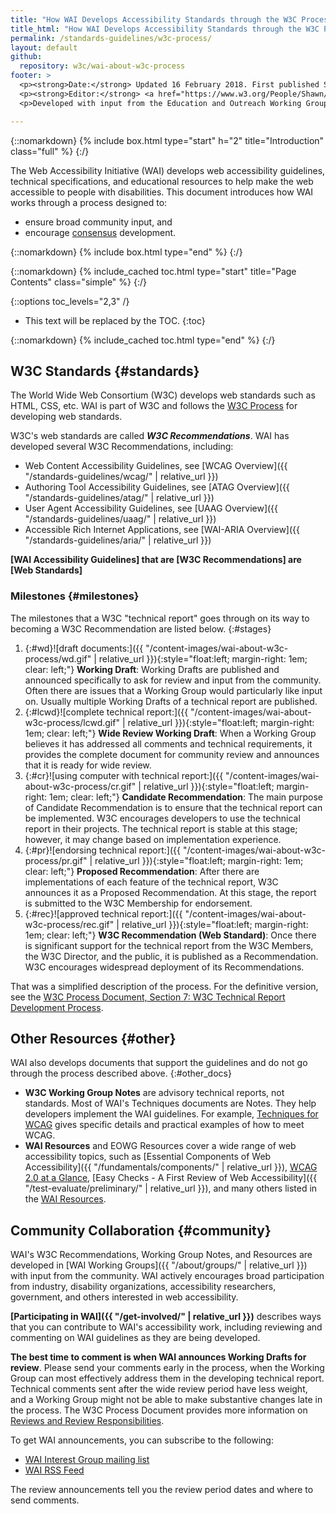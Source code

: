 ```yaml
---
title: "How WAI Develops Accessibility Standards through the W3C Process: Milestones and Opportunities to Contribute"
title_html: "How WAI Develops Accessibility Standards through the W3C Process:<br> Milestones and Opportunities to Contribute"
permalink: /standards-guidelines/w3c-process/
layout: default
github:
  repository: w3c/wai-about-w3c-process
footer: >
  <p><strong>Date:</strong> Updated 16 February 2018. First published September 2006.</p>
  <p><strong>Editor:</strong> <a href="https://www.w3.org/People/Shawn/">Shawn Lawton Henry</a>.</p>
  <p>Developed with input from the Education and Outreach Working Group (<a href="http://www.w3.org/WAI/EO/">EOWG</a>).</p>

---
```


{::nomarkdown}
{% include box.html type="start" h="2" title="Introduction" class="full" %}
{:/}

The Web Accessibility Initiative (WAI) develops web accessibility
guidelines, technical specifications, and educational resources to help
make the web accessible to people with disabilities. This document
introduces how WAI works through a process designed to:

-   ensure broad community input, and
-   encourage [consensus](http://www.w3.org/2005/10/Process-20051014/policies.html#Consensus) development.

{::nomarkdown}
{% include box.html type="end" %}
{:/}

{::nomarkdown}
{% include_cached toc.html type="start" title="Page Contents" class="simple" %}
{:/}

{::options toc_levels="2,3" /}

-   This text will be replaced by the TOC.
{:toc}

{::nomarkdown}
{% include_cached toc.html type="end" %}
{:/}

## W3C Standards {#standards}

The World Wide Web Consortium (W3C) develops web standards such as HTML, CSS, etc. WAI is part of W3C and follows the [W3C Process](http://www.w3.org/Consortium/Process/) for developing web standards.

W3C's web standards are called ***W3C Recommendations***. WAI has developed several W3C Recommendations, including:

-   Web Content Accessibility Guidelines, see [WCAG Overview]({{ "/standards-guidelines/wcag/" | relative_url }})
-   Authoring Tool Accessibility Guidelines, see [ATAG Overview]({{ "/standards-guidelines/atag/" | relative_url }})
-   User Agent Accessibility Guidelines, see [UAAG Overview]({{ "/standards-guidelines/uaag/" | relative_url }})
-   Accessible Rich Internet Applications, see [WAI-ARIA Overview]({{ "/standards-guidelines/aria/" | relative_url }})

**\[WAI Accessibility Guidelines\] that are \[W3C Recommendations\] are
\[Web Standards\]**

### Milestones {#milestones}

The milestones that a W3C "technical report" goes through on its way to
becoming a W3C Recommendation are listed below.
{:#stages}

1.  {:#wd}![draft documents:]({{ "/content-images/wai-about-w3c-process/wd.gif" | relative_url }}){:style="float:left; margin-right: 1em; clear: left;"} **Working Draft**: Working Drafts
    are published and announced specifically to ask for review and input
    from the community. Often there are issues that a Working Group
    would particularly like input on. Usually multiple Working Drafts of
    a technical report are published.
2.  {:#lcwd}![complete technical report:]({{ "/content-images/wai-about-w3c-process/lcwd.gif" | relative_url }}){:style="float:left; margin-right: 1em; clear: left;"} **Wide Review
    Working Draft**: When a Working Group believes it has addressed all
    comments and technical requirements, it provides the complete
    document for community review and announces that it is ready for
    wide review.
3.  {:#cr}![using computer with technical report:]({{ "/content-images/wai-about-w3c-process/cr.gif" | relative_url }}){:style="float:left; margin-right: 1em; clear: left;"} **Candidate
    Recommendation**: The main purpose of Candidate Recommendation is to
    ensure that the technical report can be implemented. W3C encourages
    developers to use the technical report in their projects. The
    technical report is stable at this stage; however, it may change
    based on implementation experience.
4.  {:#pr}![endorsing technical report:]({{ "/content-images/wai-about-w3c-process/pr.gif" | relative_url }}){:style="float:left; margin-right: 1em; clear: left;"} **Proposed
    Recommendation**: After there are implementations of each feature of
    the technical report, W3C announces it as a Proposed Recommendation.
    At this stage, the report is submitted to the W3C Membership for
    endorsement.
5.  {:#rec}![approved technical report:]({{ "/content-images/wai-about-w3c-process/rec.gif" | relative_url }}){:style="float:left; margin-right: 1em; clear: left;"} **W3C Recommendation
    (Web Standard)**: Once there is significant support for the
    technical report from the W3C Members, the W3C Director, and the
    public, it is published as a Recommendation. W3C encourages
    widespread deployment of its Recommendations.

That was a simplified description of the process. For the definitive
version, see the [W3C Process Document, Section 7: W3C Technical Report
Development Process](http://www.w3.org/Consortium/Process/#Reports).

## Other Resources {#other}

WAI also develops documents that support the guidelines and do not go
through the process described above.
{:#other_docs}

-   **W3C Working Group Notes** are advisory technical reports, not
    standards. Most of WAI's Techniques documents are Notes. They help
    developers implement the WAI guidelines. For example, [Techniques
    for WCAG](https://www.w3.org/TR/WCAG-TECHS/) gives specific details
    and practical examples of how to meet WCAG.
-   **WAI Resources** and EOWG Resources cover a wide range of web
    accessibility topics, such as [Essential Components of Web
    Accessibility]({{ "/fundamentals/components/" | relative_url }}), [WCAG
    2.0 at a Glance](http://www.w3.org/WAI/WCAG20/glance/Overview.html),
    [Easy Checks - A First Review of Web
    Accessibility]({{ "/test-evaluate/preliminary/" | relative_url }}), and many
    others listed in the [WAI
    Resources](http://www.w3.org/WAI/Resources/Overview).
    
## Community Collaboration {#community}

WAI's W3C Recommendations, Working Group Notes, and Resources are
developed in [WAI Working Groups]({{ "/about/groups/" | relative_url }})
with input from the community. WAI actively encourages broad
participation from industry, disability organizations, accessibility
researchers, government, and others interested in web accessibility.

**[Participating in WAI]({{ "/get-involved/" | relative_url }})**
describes ways that you can contribute to WAI's accessibility work,
including reviewing and commenting on WAI guidelines as they are being
developed.

**The best time to comment is when WAI announces Working Drafts for
review**. Please send your comments early in the process, when the
Working Group can most effectively address them in the developing
technical report. Technical comments sent after the wide review period
have less weight, and a Working Group might not be able to make
substantive changes late in the process. The W3C Process Document
provides more information on [Reviews and Review
Responsibilities](https://www.w3.org/Consortium/Process/#doc-reviews).

To get WAI announcements, you can subscribe to the following:

-   [WAI Interest Group mailing
    list](http://www.w3.org/WAI/IG/#mailinglist)
-   [WAI RSS Feed](http://www.w3.org/WAI/highlights/about-rss.html)

The review announcements tell you the review period dates and where to
send comments.
